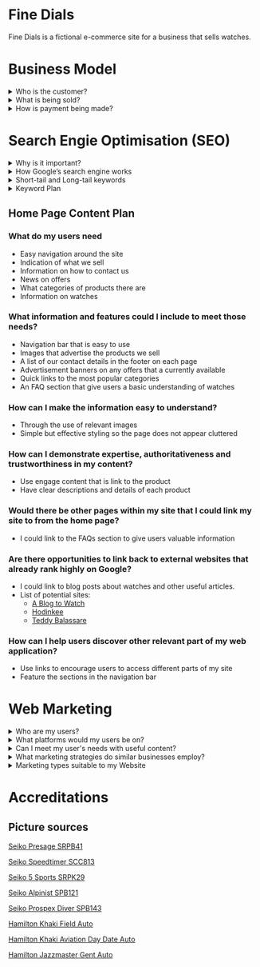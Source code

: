 # Fine Dials
Fine Dials is a fictional e-commerce site for a business that sells watches.

# Business Model
<details>

<summary>Who is the customer?</summary>

Customers of Fine Dials are those that are looking to purchase a watch for them selves or a gift for a friend or loved one to mark a special occasion or to simply treat themselves. Watches sold by fine dials include those from the affordable end of the spectrum, all the way to the luxury end so there will be a number of pieces to suit many customers’ requirements and tastes. This customer type is known as Business to Customer (B2C) as we are selling to individuals and not businesses. These types of customers tend to be more prone to impulse buying and therefore advertisement plays a crucial part in enticing them to decide on making a purchase.
</details>
<details>
<summary>What is being sold?</summary>

Fine Dials specialise in selling watches so therefore are a business dealing in products. In the database it is important that we have product details such as the product name, description and price. Other areas to think about would be stock quantities, shipping or delivery cost, shipping address, ratings, reviews and product images.
Features of a site that sells products would be likely to include searching, sorting and filtering, notices when items are sold out and notifications.
</details>
<details>

<summary>How is payment being made?</summary>

The payment would be made in one single payment. This type of payment is suitable to those that sell products with no subscription option. Customers can select their items that they want to buy, add them to their basket and them pay for them in one transaction.
</details>

# Search Engie Optimisation (SEO)
<details>
<summary>Why is it important?</summary>

Having good SEO is important because it helps you rank higher in a search engines score which means your site will be found by more people on the internet, therefore, more potential customers will find your site and hopefully make purchases.
</details>
<details>
<summary>How Google’s search engine works</summary>

Google Search is a major piece of software that takes the keywords we put into it and searches the world wide web for sites related to them. It then brings these sites to the user in an order it thinks will be most useful to them. This order is referred to as ranking.

Many factors go into the ranking system, including where the user lives, how up-to-date the page is, how other pages link to that page, frequency that the searched-for words appear on the page, if the keyword is in the page title, if the keyword has been bolded or if there are pictures with the keyword in the alt or title attribute just to name a few.

The algorithm that Google uses to rank these pages is kept hidden to help safeguard against low quality spam websites that have been artificially boosted to rank higher in the search results. Google also uses Google Raters; humans employed by Google to teach their software which sites are of high quality and which are spam websites.
</details>

<details>
<summary>Short-tail and Long-tail keywords</summary>

Short-tail keyword, sometimes referred to as head terms, are one or two words long. The attract a wider selection of users, many of them not being your target audience and they are much more competitive. Long-tail keywords are often in comprised of phrases or sentences with a clear definition, mean less competition.
</details>
<details>
<summary>Keyword Plan</summary>

Below is a small table I used to brain dump and plan some potential short-term and long-term keywords for Fine Dials

![A table I used to plan the short-tail and long-tail keywords for the site](readme_images/keyword_plan_table.png)
</details>

## Home Page Content Plan
### What do my users need
* Easy navigation around the site
* Indication of what we sell
* Information on how to contact us
* News on offers
* What categories of products there are
* Information on watches
### What information and features could I include to meet those needs?
* Navigation bar that is easy to use
* Images that advertise the products we sell
* A list of our contact details in the footer on each page
* Advertisement banners on any offers that a currently available
* Quick links to the most popular categories
* An FAQ section that give users a basic understanding of watches

### How can I make the information easy to understand?
* Through the use of relevant images
* Simple but effective styling so the page does not appear cluttered

### How can I demonstrate expertise, authoritativeness and trustworthiness in my content?
* Use engage content that is link to the product
* Have clear descriptions and details of each product

### Would there be other pages within my site that I could link my site to from the home page?
* I could link to the FAQs section to give users valuable information

### Are there opportunities to link back to external websites that already rank highly on Google?
* I could link to blog posts about watches and other useful articles.
* List of potential sites:
    * [A Blog to Watch](https://www.ablogtowatch.com/)
    * [Hodinkee](https://www.hodinkee.com/)
    * [Teddy Balassare](https://teddybaldassarre.com/en-gb/blogs/watches)

### How can I help users discover other relevant part of my web application?
* Use links to encourage users to access different parts of my site
* Feature the sections in the navigation bar

# Web Marketing
<details>
<summary>Who are my users?</summary>

The users for my site will vary, watches are desired by those from all age ranges and there are watches affordable to any income level so it is important to have a marketing strategy for the majority rather than the minority.
</details>
<details>
<summary>What platforms would my users be on?</summary>

A good amount of my users would be on social media platforms or content creation platforms such as YouTube in order to find more information on watches. There is a massive following for watch content creators on these kinds of platforms, looking for things such as reviews, updates on releases and guides on watches.
</details>
<details>
<summary>Can I meet my user's needs with useful content?</summary>

I believe that a fair portion of my user’s needs could be met with content creation, as a lot of people who are into watches tend to be enthusiasts who treat watch collecting more as a hobby and therefore get as much enjoyment from researching watches as they do buying them. If my site uses content creation as a place not only as a place to buy watches but also a place where people can learn about watches, then it will bring more potential customers.
</details>
<details>
<summary>What marketing strategies do similar businesses employ?</summary>

Commonly, similar businesses would use social media, content and influencer marketing as social media and content marketing help the brand build reputation and a relationship with their target customers and influencer marketing can help with impulse purchases as potential customers will see someone they idolise with a product and they will feel the need to buy this same product.
</details>
<details>
<summary>Marketing types suitable to my Website</summary>

* Content Marketing
    * Effective content can evoke an emotional response, building trust and loyalty
    * Content can be tuned to suit particular clients and customers
    * Enables businesses to display their expertise and therefore will aid them to be perceived as trustworthy by users
    * Improved chances of having content shared by clients
    * Must work closely with other types of marketing, particularly SEO and Social Media Marketing
    * Must be organised and consistent
    * Content creation requires investment of resources and time
* Organic social media marketing
    * It is free to use
    * A great way to build a relationship with potential customers
    * It requires regular updates in order to remain visible
    * However, paid social media marketing may force itself onto potential customer but it can be a financial waste if it is unsuccessful
</details>

# Accreditations

## Picture sources

[Seiko Presage SRPB41](https://www.google.com/imgres?imgurl=https%3A%2F%2Fwww.seikowatches.com%2Fuk-en%2F-%2Fmedia%2FImages%2FProduct--Image%2FAll%2FSeiko%2F2022%2F02%2F20%2F01%2F55%2FSRPB41J1%2FSRPB41J1.png&tbnid=884EemFVsfUmFM&vet=12ahUKEwi5-LvRooCCAxWOpycCHR7NDpAQMygAegUIARDaAQ..i&imgrefurl=https%3A%2F%2Fwww.seikowatches.com%2Fuk-en%2Fproducts%2Fpresage%2Fsrpb41j1&docid=k-eEakmqQxAcNM&w=1102&h=1102&q=seiko%20srpb41&ved=2ahUKEwi5-LvRooCCAxWOpycCHR7NDpAQMygAegUIARDaAQ)

[Seiko Speedtimer SCC813](https://www.google.com/imgres?imgurl=https%3A%2F%2Fwww.seikowatches.com%2Fuk-en%2F-%2Fmedia%2FImages%2FProduct--Image%2FAll%2FSeiko%2F2022%2F02%2F20%2F04%2F36%2FSSC813P1%2FSSC813P1.png&tbnid=3FFEGC96P0qJeM&vet=12ahUKEwjQzv3Do4CCAxWqUaQEHTE4BDUQMygAegUIARCZAQ..i&imgrefurl=https%3A%2F%2Fwww.seikowatches.com%2Fuk-en%2Fproducts%2Fprospex%2Fssc813&docid=-sCuAoJ-waQWGM&w=1102&h=1102&q=seiko%20scc813&ved=2ahUKEwjQzv3Do4CCAxWqUaQEHTE4BDUQMygAegUIARCZAQ)

[Seiko 5 Sports SRPK29](https://www.google.com/imgres?imgurl=https%3A%2F%2Fwww.seikowatches.com%2Fuk-en%2F-%2Fmedia%2FImages%2FProduct--Image%2FAll%2FSeiko%2F2023%2F03%2F30%2F11%2F57%2FSRPK29K1%2FSRPK29K1.png%3Fmh%3D1000%26mw%3D1000%26hash%3DE4EFE839BFD041AD230FCF3CE2D82DAE&tbnid=29i9Fwq6gensnM&vet=12ahUKEwjs49udpIWCAxXtkScCHT5IBfUQMygAegUIARDsAQ..i&imgrefurl=https%3A%2F%2Fwww.seikowatches.com%2Fuk-en%2Fproducts%2F5sports%2Fsrpk29&docid=XaeO0D6Tp6lLTM&w=1000&h=1000&q=seiko%20srpk29&ved=2ahUKEwjs49udpIWCAxXtkScCHT5IBfUQMygAegUIARDsAQ)

[Seiko Alpinist SPB121](https://www.google.com/imgres?imgurl=https%3A%2F%2Fcontent.thewosgroup.com%2Fproductimage%2F18280010%2F18280010_1.jpg%3Fimpolicy%3Dzoom&tbnid=voLC5DPeYVwv5M&vet=12ahUKEwj-ut75poWCAxXfmScCHfESCSUQ94IIKAB6BQgBEPkB..i&imgrefurl=https%3A%2F%2Fwww.goldsmiths.co.uk%2FSeiko-Prospex-Alpinist-Mens-Watch-SPB121J1%2Fp%2F18280010&docid=zZGB5a5ioRVCAM&w=1600&h=1600&q=seiko%20alpinist&ved=2ahUKEwj-ut75poWCAxXfmScCHfESCSUQ94IIKAB6BQgBEPkB)

[Seiko Prospex Diver SPB143](https://www.google.com/imgres?imgurl=https%3A%2F%2Fwww.seikowatches.com%2Fuk-en%2F-%2Fmedia%2FImages%2FProduct--Image%2FAll%2FSeiko%2F2022%2F02%2F20%2F00%2F49%2FSPB143J1%2FSPB143J1.png&tbnid=LkW0BB01sn40CM&vet=12ahUKEwiAj-SZqYWCAxX_gycCHS1QCTkQMygAegUIARDsAQ..i&imgrefurl=https%3A%2F%2Fwww.seikowatches.com%2Fuk-en%2Fproducts%2Fprospex%2Fspb143j1&docid=_YsabpGrHQRqSM&w=1102&h=1102&q=seiko%20spb143&ved=2ahUKEwiAj-SZqYWCAxX_gycCHS1QCTkQMygAegUIARDsAQ)

[Hamilton Khaki Field Auto](https://www.google.com/imgres?imgurl=https%3A%2F%2Fwww.hamiltonwatch.com%2Fmedia%2Fcatalog%2Fproduct%2Fh%2F7%2Fh70455133_1.png&tbnid=HO_OherxQRx4hM&vet=12ahUKEwiQroiyq4WCAxU3mScCHdBEAjMQMygAegUIARCpAg..i&imgrefurl=https%3A%2F%2Fwww.hamiltonwatch.com%2Fen-gb%2Fh70455133-khaki-field-auto.html&docid=3t_jDvcq1YcefM&w=1200&h=1200&q=hamilton%20khaki%20field%20automatic%2038mm&ved=2ahUKEwiQroiyq4WCAxU3mScCHdBEAjMQMygAegUIARCpAg)

[Hamilton Khaki Aviation Day Date Auto](https://www.google.com/imgres?imgurl=https%3A%2F%2Fwww.hamiltonwatch.com%2Fmedia%2Fcatalog%2Fproduct%2Fh%2F6%2Fh64615135.png&tbnid=QM8acK7D2d8soM&vet=12ahUKEwiP4YWLs4WCAxUnpicCHfRiDDgQMygAegUIARCDAg..i&imgrefurl=https%3A%2F%2Fwww.hamiltonwatch.com%2Fen-gb%2Fh64615135-khaki-aviation-pilot-day-date-auto.html&docid=XikjdsYVymNwKM&w=2000&h=2000&q=hamilton%20khaki%20aviation%20day%20date&ved=2ahUKEwiP4YWLs4WCAxUnpicCHfRiDDgQMygAegUIARCDAg)

[Hamilton Jazzmaster Gent Auto](https://www.google.com/imgres?imgurl=https%3A%2F%2Fwatchesofmayfair.com%2Fmedia%2Fcatalog%2Fproduct%2Fcache%2F789a43c4e9a5a1e754ee1289235666c4%2Fh%2Fa%2Fhamilton-jazzmaster-gent-quartz-h32451731_image-01.png&tbnid=YNGZ7SUlN2DqeM&vet=12ahUKEwiXu-XN9omCAxXJpicCHamRBToQMygQegUIARDTAg..i&imgrefurl=https%3A%2F%2Fwatchesofmayfair.com%2Fbrand%2Fhamilton%2Fjazzmaster-collection%2Fhamilton-jazzmaster-gent-quartz-h32451731&docid=c76a_PoPuP6qsM&w=1000&h=1000&q=hamilton%20jazzmaster%20quartz&ved=2ahUKEwiXu-XN9omCAxXJpicCHamRBToQMygQegUIARDTAg)